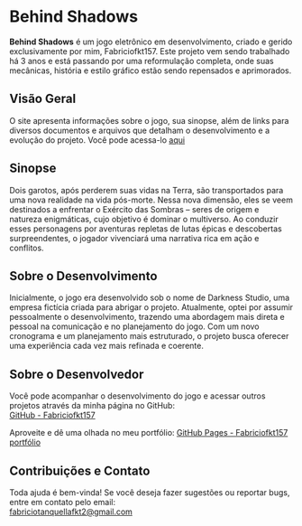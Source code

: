 # Behind Shadows

**Behind Shadows** é um jogo eletrônico em desenvolvimento, criado e gerido exclusivamente por mim, Fabriciofkt157. Este projeto vem sendo trabalhado há 3 anos e está passando por uma reformulação completa, onde suas mecânicas, história e estilo gráfico estão sendo repensados e aprimorados.

## Visão Geral

O site apresenta informações sobre o jogo, sua sinopse, além de links para diversos documentos e arquivos que detalham o desenvolvimento e a evolução do projeto. Você pode acessa-lo [aqui](https://fabriciofkt157.github.io/Behind-Shadows/)

## Sinopse

Dois garotos, após perderem suas vidas na Terra, são transportados para uma nova realidade na vida pós-morte. Nessa nova dimensão, eles se veem destinados a enfrentar o Exército das Sombras – seres de origem e natureza enigmáticas, cujo objetivo é dominar o multiverso. Ao conduzir esses personagens por aventuras repletas de lutas épicas e descobertas surpreendentes, o jogador vivenciará uma narrativa rica em ação e conflitos.

## Sobre o Desenvolvimento

Inicialmente, o jogo era desenvolvido sob o nome de Darkness Studio, uma empresa fictícia criada para abrigar o projeto. Atualmente, optei por assumir pessoalmente o desenvolvimento, trazendo uma abordagem mais direta e pessoal na comunicação e no planejamento do jogo. Com um novo cronograma e um planejamento mais estruturado, o projeto busca oferecer uma experiência cada vez mais refinada e coerente.

## Sobre o Desenvolvedor

Você pode acompanhar o desenvolvimento do jogo e acessar outros projetos através da minha página no GitHub:  
[GitHub - Fabriciofkt157](https://github.com/Fabriciofkt157)

Aproveite e dê uma olhada no meu portfólio: 
[GitHub Pages - Fabriciofkt157 portfólio](https://fabriciofkt157.github.io/portfolio/)

## Contribuições e Contato

Toda ajuda é bem-vinda! Se você deseja fazer sugestões ou reportar bugs, entre em contato pelo email:  
[fabriciotanquellafkt2@gmail.com](mailto:fabriciotanquellafkt2@gmail.com)
